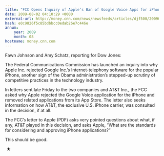 ```yaml
---
title: "FCC Opens Inquiry of Apple’s Ban of Google Voice Apps for iPhone"
date: 2009-08-02 04:10:29 +0000
external-url: http://money.cnn.com/news/newsfeeds/articles/djf500/200907311912DOWJONESDJONLINE000919_FORTUNE5.htm
hash: e0c9826f5c85bdbbcc0edab26e7c446e
annum:
    year: 2009
    month: 08
hostname: money.cnn.com
---
```


Fawn Johnson and Amy Schatz, reporting for Dow Jones:



  The Federal Communications Commission has launched an inquiry into why Apple Inc. rejected Google Inc.’s Internet-telephony software for the popular iPhone, another sign of the Obama administration’s stepped-up scrutiny of competitive practices in the technology industry.

  
  In letters sent late Friday to the two companies and AT&T Inc., the FCC asked why Apple rejected the Google Voice application for the iPhone and removed related applications from its App Store. The letter also seeks information on how AT&T, the exclusive U.S. iPhone carrier, was consulted in the decision, if at all.



The FCC’s letter to Apple (PDF) asks very pointed questions about what, if any, AT&T played in this decision, and asks Apple, “What are the standards for considering and approving iPhone applications?”


This should be good.



 ★ 

